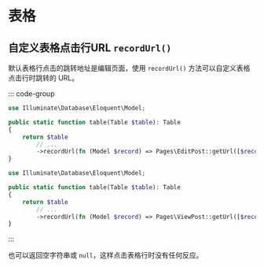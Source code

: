 # 表格

## 自定义表格点击行URL `recordUrl()`

默认表格行点击的跳转地址是编辑页面，使用 `recordUrl()` 方法可以自定义表格点击行时跳转的 URL。

::: code-group
```php [跳转到编辑页]
use Illuminate\Database\Eloquent\Model;

public static function table(Table $table): Table
{
    return $table
        // ...
        ->recordUrl(fn (Model $record) => Pages\EditPost::getUrl([$record])),
}
```

```php [跳转到详情页]
use Illuminate\Database\Eloquent\Model;

public static function table(Table $table): Table
{
    return $table
        // ...
        ->recordUrl(fn (Model $record) => Pages\ViewPost::getUrl([$record])),
}
```

:::

也可以返回空字符串或 `null`，这样点击表格行时没有任何反应。

